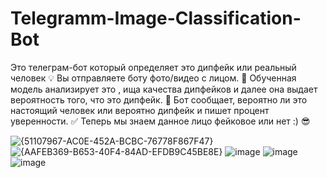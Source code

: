 # Telegramm-Image-Classification-Bot
Это телеграм-бот который определяет это дипфейк или реальный человек 💡
Вы отправляете боту фото/видео с лицом. 👾
Обученная модель анализирует это , ища качества дипфейков и далее она выдает вероятность того, что это дипфейк. 🤔
Бот сообщает, вероятно ли это настоящий человек или вероятно дипфейк и пишет процент уверенности. ✅
Теперь мы знаем данное лицо фейковое или нет :) 😎

![{51107967-AC0E-452A-BCBC-76778F867F47}](https://github.com/user-attachments/assets/d8012b9f-ff94-477e-b5fe-843cf3d15c41)
![{AAFEB369-B653-40F4-84AD-EFDB9C45BE8E}](https://github.com/user-attachments/assets/182e24e2-2dda-4f2a-8d24-2b63be0a17f7)
![image](https://github.com/user-attachments/assets/8b2e3b49-5b94-4061-b0e7-1c1995f49c8f)
![image](https://github.com/user-attachments/assets/8b613ea7-c20e-4871-8450-905d29d19367)
![image](https://github.com/user-attachments/assets/a53b6fdd-3e9f-43ac-a596-315c09468316)
